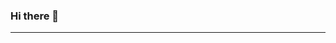 ### Hi there 👋
<hr>
<br>
<!--
**seo5795/seo5795** is a ✨ _special_ ✨ repository because its `README.md` (this file) appears on your GitHub profile.

Here are some ideas to get you started:

- 🔭 I’m currently working on ...
- 🌱 I’m currently learning ...
- 👯 I’m looking to collaborate on ...
- 🤔 I’m looking for help with ...
- 💬 Ask me about ...
- 📫 How to reach me: ...
- 😄 Pronouns: ...
- ⚡ Fun fact: ...
-->
<h2>My tech stack👨‍💻</h2>
<hr>
![Java](https://img.shields.io/badge/-JAVA-0069af?style=for-the-badge&logo=java&logoColor=ffffff)
![Spring](https://img.shields.io/badge/-Spring-6aad3d?style=for-the-badge&logo=Spring&logoColor=ffffff)
![SpringBoot](https://img.shields.io/badge/-SpringBoot-6aad3d?style=for-the-badge&logo=SpringBoot&logoColor=ffffff)
![MyBatis](https://img.shields.io/badge/-MyBatis-d20005?style=for-the-badge&logo=mybatis&logoColor=ffffff)
![MySQL](https://img.shields.io/badge/-MySQL-005e86?style=for-the-badge&logo=mysql&logoColor=ffffff)
![Ajax](https://img.shields.io/badge/-Ajax-438fc5?style=for-the-badge&logo=ajax&logoColor=ffffff)
![HTML5](https://img.shields.io/badge/-HTML5-F05032?style=for-the-badge&logo=html5&logoColor=ffffff)
![CSS3](https://img.shields.io/badge/-CSS3-007ACC?style=for-the-badge&logo=css3)
![JavaScript](https://img.shields.io/badge/-JavaScript-%23F7DF1C?style=for-the-badge&logo=javascript&logoColor=000000&labelColor=%23F7DF1C&color=%23FFCE5A)
![Node](https://img.shields.io/badge/-Nodejs-43853d?style=for-the-badge&logo=Node.js&logoColor=white)
![Git](https://img.shields.io/badge/-Git-F05032?style=for-the-badge&logo=git&logoColor=ffffff)

